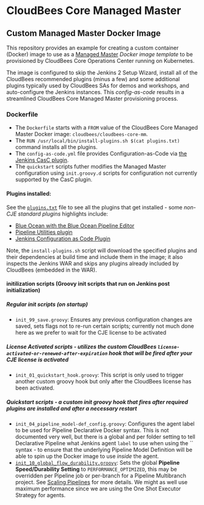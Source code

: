 # CloudBees Core Managed Master 
## Custom Managed Master Docker Image
This repository provides an example for creating a custom container (Docker) image to use as a [Managed Master](https://go.cloudbees.com/docs/cloudbees-core/cloud-admin-guide/operating/#managing-masters) *Docker image template* to be provisioned by CloudBees Core Operations Center running on Kubernetes. 

The image is configured to skip the Jenkins 2 Setup Wizard, install all of the CloudBees recommended plugins (minus a few) and some additional plugins typically used by CloudBees SAs for demos and workshops, and auto-configure the Jenkins instances. This *config-as-code* results in a streamlined CloudBees Core Managed Master provisioning process.

### Dockerfile
- The `Dockerfile` starts with a `FROM` value of the CloudBees Core Managed Master Docker image: `cloudbees/cloudbees-core-mm`. 
- The `RUN /usr/local/bin/install-plugins.sh $(cat plugins.txt)` command installs all the plugins.
- The `config-as-code.yml` file provides Configuration-as-Code via [the Jenkins CasC plugin](https://github.com/jenkinsci/configuration-as-code-plugin).
- The `quickstart` scripts futher modifies the Managed Master configuration using `init.groovy.d` scripts for configuration not currently supported by the CasC plugin.

#### Plugins installed:
See the [`plugins.txt`](plugins.txt) file to see all the plugins that get installed - some *non-CJE standard plugins* highlights include:

- [Blue Ocean with the Blue Ocean Pipeline Editor](https://jenkins.io/doc/book/blueocean/)
- [Pipeline Utilities plugin](https://jenkins.io/doc/pipeline/steps/pipeline-utility-steps/)
- [Jenkins Configuration as Code Plugin](https://github.com/jenkinsci/configuration-as-code-plugin)

Note, the `install-plugins.sh` script will download the specified plugins and their dependencies at build time and include them in the image; it also inspects the Jenkins WAR and skips any plugins already included by CloudBees (embedded in the WAR).

#### initilization scripts (Groovy init scripts that run on Jenkins post initialization)
##### Regular init scripts (on startup)
- `init_99_save.groovy`: Ensures any previous configuration changes are saved, sets flags not to re-run certain scripts; currently not much done here as we prefer to wait for the CJE license to be activated

##### License Activated scripts - utilizes the custom CloudBees `license-activated-or-renewed-after-expiration` hook that will be fired after your CJE license is activated
- `init_01_quickstart_hook.groovy`: This script is only used to trigger another custom groovy hook but only after the CloudBees license has been activated.

##### Quickstart scripts - a custom init groovy hook that fires after required plugins are installed and after a necessary restart
- `init_04_pipeline_model-def_config.groovy`: Configures the agent label to be used for Pipeline Declarative Docker syntax. This is not documented very well, but there is a global and per folder setting to tell Declarative Pipeline what Jenkins agent `label` to use when using the `` syntax - to ensure that the underlying Pipeline Model Definition will be able to spin up the Docker image to use *inside* the agent.
- [`init_10_global_flow_durability.groovy`](quickstart/init_10_global_flow_durability.groovy): Sets the global **Pipeline Speed/Durability Setting** to `PERFORMANCE_OPTIMIZED`, this may be overridden per Pipeline job or per-branch for a Pipeline Multibranch project. See [Scaling Pipelines](https://jenkins.io/doc/book/pipeline/scaling-pipeline/) for more details. We might as well use maximum performance since we are using the One Shot Executor Strategy for agents.

